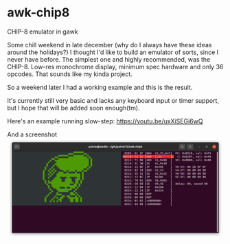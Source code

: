 # awk-chip8
CHIP-8 emulator in gawk

Some chill weekend in late december (why do I always have these ideas around the holidays?) I thought I'd like to build an emulator of sorts, since I never have before. The simplest one and highly recommended, was the CHIP-8. Low-res monochrome display, minimum spec hardware and only 36 opcodes. That sounds like my kinda project.  

So a weekend later I had a working example and this is the result.  

It's currently still very basic and lacks any keyboard input or timer support, but I hope that will be added soon enough(tm).  

Here's an example running slow-step: https://youtu.be/uxXiSEGi6wQ

And a screenshot ![screenshot](/screenshots/chip-8.png)
